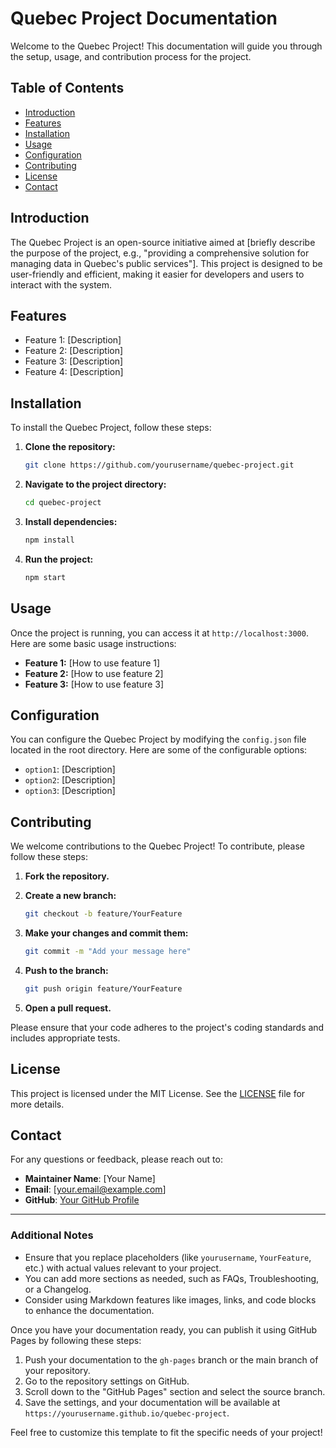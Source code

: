# Quebec Project Documentation

Welcome to the Quebec Project! This documentation will guide you through the setup, usage, and contribution process for the project.

## Table of Contents

- [Introduction](#introduction)
- [Features](#features)
- [Installation](#installation)
- [Usage](#usage)
- [Configuration](#configuration)
- [Contributing](#contributing)
- [License](#license)
- [Contact](#contact)

## Introduction

The Quebec Project is an open-source initiative aimed at [briefly describe the purpose of the project, e.g., "providing a comprehensive solution for managing data in Quebec's public services"]. This project is designed to be user-friendly and efficient, making it easier for developers and users to interact with the system.

## Features

- Feature 1: [Description]
- Feature 2: [Description]
- Feature 3: [Description]
- Feature 4: [Description]

## Installation

To install the Quebec Project, follow these steps:

1. **Clone the repository:**
   ```bash
   git clone https://github.com/yourusername/quebec-project.git
   ```

2. **Navigate to the project directory:**
   ```bash
   cd quebec-project
   ```

3. **Install dependencies:**
   ```bash
   npm install
   ```

4. **Run the project:**
   ```bash
   npm start
   ```

## Usage

Once the project is running, you can access it at `http://localhost:3000`. Here are some basic usage instructions:

- **Feature 1:** [How to use feature 1]
- **Feature 2:** [How to use feature 2]
- **Feature 3:** [How to use feature 3]

## Configuration

You can configure the Quebec Project by modifying the `config.json` file located in the root directory. Here are some of the configurable options:

- `option1`: [Description]
- `option2`: [Description]
- `option3`: [Description]

## Contributing

We welcome contributions to the Quebec Project! To contribute, please follow these steps:

1. **Fork the repository.**
2. **Create a new branch:**
   ```bash
   git checkout -b feature/YourFeature
   ```

3. **Make your changes and commit them:**
   ```bash
   git commit -m "Add your message here"
   ```

4. **Push to the branch:**
   ```bash
   git push origin feature/YourFeature
   ```

5. **Open a pull request.**

Please ensure that your code adheres to the project's coding standards and includes appropriate tests.

## License

This project is licensed under the MIT License. See the [LICENSE](LICENSE) file for more details.

## Contact

For any questions or feedback, please reach out to:

- **Maintainer Name**: [Your Name]
- **Email**: [your.email@example.com]
- **GitHub**: [Your GitHub Profile](https://github.com/yourusername)

---

### Additional Notes

- Ensure that you replace placeholders (like `yourusername`, `YourFeature`, etc.) with actual values relevant to your project.
- You can add more sections as needed, such as FAQs, Troubleshooting, or a Changelog.
- Consider using Markdown features like images, links, and code blocks to enhance the documentation.

Once you have your documentation ready, you can publish it using GitHub Pages by following these steps:

1. Push your documentation to the `gh-pages` branch or the main branch of your repository.
2. Go to the repository settings on GitHub.
3. Scroll down to the "GitHub Pages" section and select the source branch.
4. Save the settings, and your documentation will be available at `https://yourusername.github.io/quebec-project`.

Feel free to customize this template to fit the specific needs of your project!